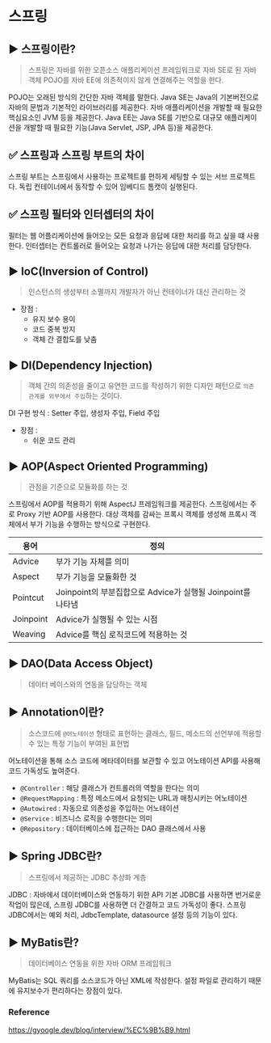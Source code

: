 # 스프링


## ▶ 스프링이란?
> 스프링은 자바를 위한 오픈소스 애플리케이션 프레임워크로 자바 SE로 된 자바 객체 POJO를 자바 EE에 의존적이지 않게 연결해주는 역할을 한다. 

POJO는 오래된 방식의 간단한 자바 객체를 말한다.
Java SE는 Java의 기본버전으로 자바의 문법과 기본적인 라이브러리를 제공한다. 자바 애플리케이션을 개발할 때 필요한 핵심요소인 JVM 등을 제공한다.
Java EE는 Java SE를 기반으로 대규모 애플리케이션을 개발할 때 필요한 기능(Java Servlet, JSP, JPA 등)을 제공한다.


## ✅ 스프링과 스프링 부트의 차이
스프링 부트는 스프링에서 사용하는 프로젝트를 편하게 세팅할 수 있는 서브 프로젝트다.
독립 컨테이너에서 동작할 수 있어 임베디드 톰캣이 실행된다.



## ✅ 스프링 필터와 인터셉터의 차이
필터는 웹 어플리케이션에 들어오는 모든 요청과 응답에 대한 처리를 하고 싶을 떄 사용한다.
인터셉터는 컨트롤러로 들어오는 요청과 나가는 응답에 대한 처리를 담당한다.


## ▶ IoC(Inversion of Control)
> 인스턴스의 생성부터 소멸까지 개발자가 아닌 컨테이너가 대신 관리하는 것

- 장점 :
    - 유지 보수 용이
    - 코드 중복 방지
    - 객체 간 결합도를 낮춤

## ▶ DI(Dependency Injection)
> 객체 간의 의존성을 줄이고 유연한 코드를 작성하기 위한 디자인 패턴으로 `의존 관계를 외부에서 주입`하는 것이다.

DI 구현 방식 : Setter 주입, 생성자 주입, Field 주입

- 장점 : 
    - 쉬운 코드 관리
    
## ▶ AOP(Aspect Oriented Programming)
> 관점을 기준으로 모듈화를 하는 것

스프링에서 AOP를 적용하기 위해 AspectJ 프레임워크를 제공한다.
스프링에서는 주로 Proxy 기반 AOP를 사용한다. 대상 객체를 감싸는 프록시 객체를 생성해 프록시 객체에서 부가 기능을 수행하는 방식으로 구현한다.

| 용어 | 정의 |
| - | - |
| Advice | 부가 기능 자체를 의미 | 
| Aspect | 부가 기능을 모듈화한 것 | 
| Pointcut | Joinpoint의 부분집합으로 Advice가 실행될 Joinpoint를 나타냄 |
| Joinpoint | Advice가 실행될 수 있는 시점 |
| Weaving | Advice를 핵심 로직코드에 적용하는 것 |



## ▶ DAO(Data Access Object)
> 데이터 베이스와의 연동을 담당하는 객체


## ▶ Annotation이란?
> 소스코드에 `@어노테이션` 형태로 표현하는 클래스, 필드, 메소드의 선언부에 적용할 수 있는 특정 기능이 부여된 표현법

어노테이션을 통해 소스 코드에 메타데이터를 보관할 수 있고 어노테이션 API를 사용해 코드 가독성도 높여준다.

- `@Controller` : 해당 클래스가 컨트롤러의 역할을 한다는 의미
- `@RequestMapping` : 특정 메소드에서 요청되는 URL과 매칭시키는 어노테이션
- `@Autowired` : 자동으로 의존성을 주입하는 어노테이션
- `@Service` : 비즈니스 로직을 수행한다는 의미
- `@Repository` : 데이터베이스에 접근하는 DAO 클래스에서 사용


## ▶ Spring JDBC란?
> 스프링에서 제공하는 JDBC 추상화 계층

JDBC : 자바에서 데이터베이스와 연동하기 위한 API
기본 JDBC를 사용하면 번거로운 작업이 많은데, 스프링 JDBC를 사용하면 더 간결하고 코드 가독성이 좋다.
스프링 JDBC에서는 예외 처리, JdbcTemplate, datasource 설정 등의 기능이 있다.


## ▶ MyBatis란?
> 데이터베이스 연동을 위한 자바 ORM 프레임워크

MyBatis는 SQL 쿼리를 소스코드가 아닌 XML에 작성한다. 
설정 파일로 관리하기 때문에 유지보수가 편리하다는 장점이 있다.


### Reference
https://gyoogle.dev/blog/interview/%EC%9B%B9.html